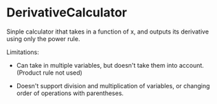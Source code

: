 # DerivativeCalculator
Sinple calculator ithat takes in a function of x, and outputs its derivative using only the power rule.

Limitations:
- Can take in multiple variables, but doesn't take them into account. (Product rule not used)

- Doesn't support division and multiplication of variables, or changing order of operations with parentheses.
